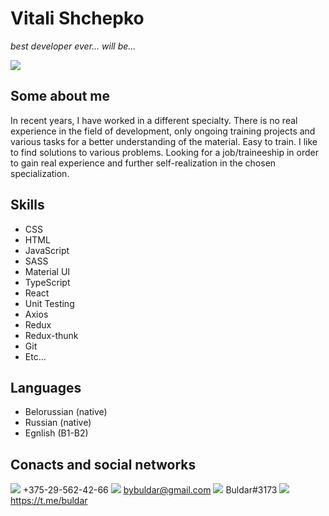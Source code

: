 # Vitali Shchepko

_best developer ever... will be..._


![](https://i.ibb.co/jwm7vz6/image.jpg)




## Some about me

In recent years, I have worked in a different specialty. There is no real experience in the field of development, only ongoing training projects and various tasks for a better understanding of the material.
Easy to train. I like to find solutions to various problems.
Looking for a job/traineeship in order to gain real experience and further self-realization in the chosen specialization.

## Skills
- CSS
- HTML
- JavaScript
- SASS
- Material UI
- TypeScript
- React
- Unit Testing
- Axios
- Redux
- Redux-thunk
- Git
- Etc...

## Languages
- Belorussian (native)
- Russian (native)
- Egnlish (B1-B2)

## Conacts and social networks

![](https://img.icons8.com/material-sharp/2x/phone.png) +375-29-562-42-66 
![](https://img.icons8.com/material-sharp/2x/mail-contact.png) bybuldar@gmail.com 
![](https://img.icons8.com/material-rounded/2x/discord-logo.png) Buldar#3173 
![](https://img.icons8.com/fluency-systems-filled/2x/telegram-app.png) https://t.me/buldar 
